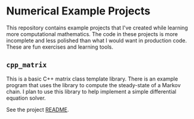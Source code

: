 # Numerical Example Projects

This repository contains example projects that I've created while learning
more computational mathematics. The code in these projects is more
incomplete and less polished than what I would want in production code.
These are fun exercises and learning tools.

## `cpp_matrix`

This is a basic C++ matrix class template library.
There is an example program that uses the library to compute the steady-state of
a Markov chain. I plan to use this library to help implement a simple differential equation solver.

See the project [README](./cpp_matrix/README.md).
